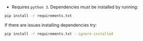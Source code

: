 * Requires `python 3`. Dependencies must be installed by running:

```bash
pip install -r requirements.txt
```

If there are issues installing dependencies try:

```bash
pip install -r requirements.txt --ignore-installed
```
